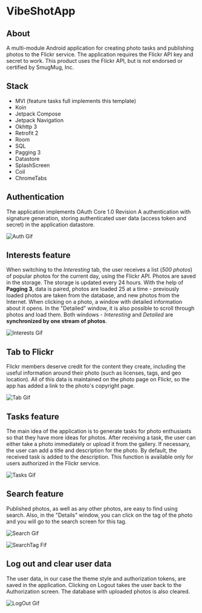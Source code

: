# VibeShotApp

## About

A multi-module Android application for creating photo tasks and publishing photos to the Flickr service.
The application requires the Flickr API key and secret to work.
This product uses the Flickr API, but is not endorsed or certified by SmugMug, Inc.

## Stack

* MVI (feature tasks full implements this template)
* Koin
* Jetpack Compose
* Jetpack Navigation
* Okhttp 3
* Retrofit 2
* Room
* SQL
* Pagging 3
* Datastore
* SplashScreen
* Coil
* ChromeTabs

## Authentication

The application implements OAuth Core 1.0 Revision A authentication with signature generation, storing authenticated user data (access token and secret) in the application datastore.

![Auth Gif](https://i.imgur.com/fYZWsKd.gif)

## Interests feature

When switching to the *Interesting* tab, the user receives a list (*500 photos*) of popular photos for the current day, using the Flickr API.
Photos are saved in the storage. The storage is updated every 24 hours. With the help of **Pagging 3**, data is paired, photos are loaded 25 at a time - previously loaded photos are taken from the database, and new photos from the Internet. When clicking on a photo, a window with detailed information about it opens. In the "Detailed" window, it is also possible to scroll through photos and load them. Both windows - *Interesting* and *Detailed* are **synchronized by one stream of photos**.

![Interests Gif](https://i.imgur.com/mELbXY8.gif)

## Tab to Flickr

Flickr members deserve credit for the content they create, including the useful information around their photo (such as licenses, tags, and geo location).
All of this data is maintained on the photo page on Flickr, so the app has added a link to the photo's copyright page.

![Tab Gif](https://i.imgur.com/u8rjV06.gif)

## Tasks feature

The main idea of the application is to generate tasks for photo enthusiasts so that they have more ideas for photos.
After receiving a task, the user can either take a photo immediately or upload it from the gallery.
If necessary, the user can add a title and description for the photo. By default, the received task is added to the description.
This function is available only for users authorized in the Flickr service.

![Tasks Gif](https://i.imgur.com/CM82tTv.gif)

## Search feature

Published photos, as well as any other photos, are easy to find using search.
Also, in the "Details" window, you can click on the tag of the photo and you will go to the search screen for this tag.

![Search Gif](https://i.imgur.com/8JG9pHQ.gif)

![SearchTag Fif](https://i.imgur.com/q3hITzA.gif)

## Log out and clear user data

The user data, in our case the theme style and authorization tokens, are saved in the application.
Clicking on Logout takes the user back to the Authorization screen. The database with uploaded photos is also cleared.

![LogOut Gif](https://i.imgur.com/yLAwXqo.gif)